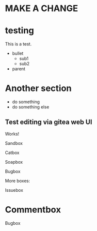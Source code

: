 MAKE A CHANGE
=======

testing
=======

This is a test.

- bullet
    - sub1
    - sub2
- parent

Another section
===============

- do something
- do something else

Test editing via gitea web UI
-------------------

Works!

Sandbox

Catbox

Soapbox

Bugbox

More boxes:

Issuebox

Commentbox
=======
Bugbox
